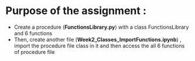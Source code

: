 # Purpose of the assignment :
- Create a procedure (**FunctionsLibrary.py**) with a class FunctionsLibrary and 6 functions
- Then, create another file (**Week2_Classes_ImportFunctions.ipynb**) , import the procedure file class in it and then access the all 6 functions of procedure file

